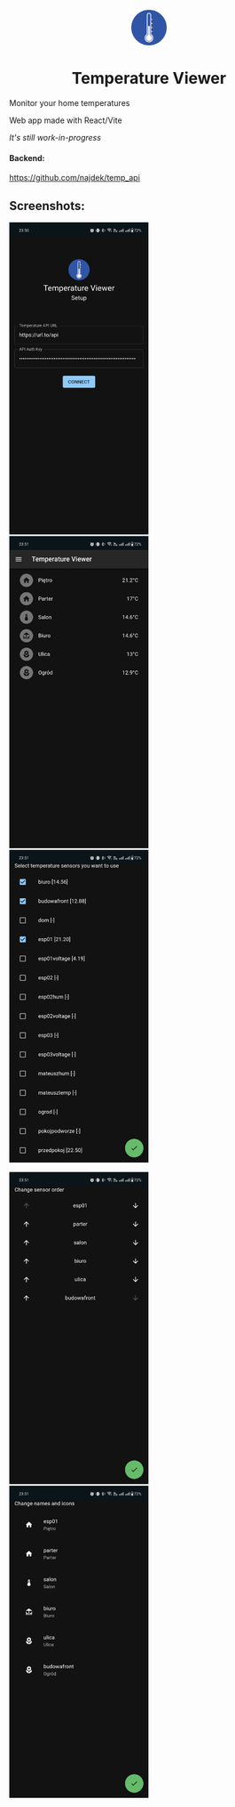 <p align="center">
  <img src="./public/icons/android-chrome-192x192.png" width="64" />
  <h1 align="center">Temperature Viewer</h1>
</p>

Monitor your home temperatures

Web app made with React/Vite

*It's still work-in-progress*

#### Backend:

https://github.com/najdek/temp_api

## Screenshots:
<p>
  <img src=".screenshots/01.jpg" width="251" />
  <img src=".screenshots/05.jpg" width="251" />
  <img src=".screenshots/02.jpg" width="251" />
</p>
<p>
  <img src=".screenshots/03.jpg" width="251" />
  <img src=".screenshots/04.jpg" width="251" />
</p>
